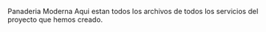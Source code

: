 Panaderia Moderna
Aqui estan todos los archivos de todos los servicios del proyecto que hemos creado.
